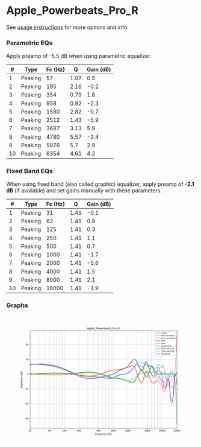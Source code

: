 # Apple_Powerbeats_Pro_R
See [usage instructions](https://github.com/jaakkopasanen/AutoEq#usage) for more options and info.

### Parametric EQs
Apply preamp of -5.5 dB when using parametric equalizer.

|   # | Type    |   Fc (Hz) |    Q |   Gain (dB) |
|-----|---------|-----------|------|-------------|
|   1 | Peaking |        57 | 1.07 |         0.5 |
|   2 | Peaking |       195 | 2.16 |        -0.2 |
|   3 | Peaking |       354 | 0.79 |         1.8 |
|   4 | Peaking |       958 | 0.92 |        -2.3 |
|   5 | Peaking |      1580 | 2.82 |        -0.7 |
|   6 | Peaking |      2512 | 1.43 |        -5.9 |
|   7 | Peaking |      3687 | 3.13 |         5.9 |
|   8 | Peaking |      4780 | 5.57 |        -3.4 |
|   9 | Peaking |      5876 | 5.7  |         2.9 |
|  10 | Peaking |      6354 | 4.61 |         4.2 |

### Fixed Band EQs
When using fixed band (also called graphic) equalizer, apply preamp of **-2.1 dB** (if available) and set gains manually with these parameters.

|   # | Type    |   Fc (Hz) |    Q |   Gain (dB) |
|-----|---------|-----------|------|-------------|
|   1 | Peaking |        31 | 1.41 |        -0.1 |
|   2 | Peaking |        62 | 1.41 |         0.8 |
|   3 | Peaking |       125 | 1.41 |         0.3 |
|   4 | Peaking |       250 | 1.41 |         1.1 |
|   5 | Peaking |       500 | 1.41 |         0.7 |
|   6 | Peaking |      1000 | 1.41 |        -1.7 |
|   7 | Peaking |      2000 | 1.41 |        -5.6 |
|   8 | Peaking |      4000 | 1.41 |         1.5 |
|   9 | Peaking |      8000 | 1.41 |         2.1 |
|  10 | Peaking |     16000 | 1.41 |        -1.9 |

### Graphs
![](./Apple_Powerbeats_Pro_R.png)
